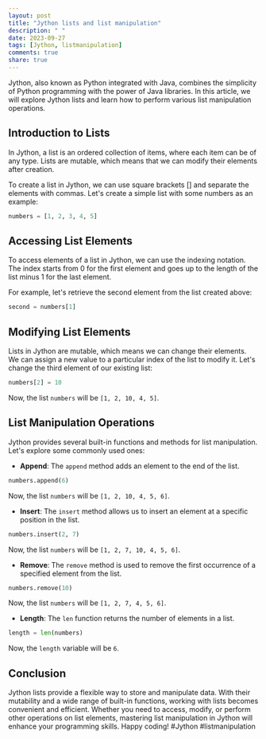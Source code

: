 ```yaml
---
layout: post
title: "Jython lists and list manipulation"
description: " "
date: 2023-09-27
tags: [Jython, listmanipulation]
comments: true
share: true
---
```


Jython, also known as Python integrated with Java, combines the simplicity of Python programming with the power of Java libraries. In this article, we will explore Jython lists and learn how to perform various list manipulation operations.

## Introduction to Lists

In Jython, a list is an ordered collection of items, where each item can be of any type. Lists are mutable, which means that we can modify their elements after creation.

To create a list in Jython, we can use square brackets [] and separate the elements with commas. Let's create a simple list with some numbers as an example:

```python
numbers = [1, 2, 3, 4, 5]
```

## Accessing List Elements

To access elements of a list in Jython, we can use the indexing notation. The index starts from 0 for the first element and goes up to the length of the list minus 1 for the last element.

For example, let's retrieve the second element from the list created above:

```python
second = numbers[1]
```

## Modifying List Elements

Lists in Jython are mutable, which means we can change their elements. We can assign a new value to a particular index of the list to modify it. Let's change the third element of our existing list:

```python
numbers[2] = 10
```

Now, the list `numbers` will be `[1, 2, 10, 4, 5]`.

## List Manipulation Operations

Jython provides several built-in functions and methods for list manipulation. Let's explore some commonly used ones:

- **Append**: The `append` method adds an element to the end of the list.

```python
numbers.append(6)
```

Now, the list `numbers` will be `[1, 2, 10, 4, 5, 6]`.

- **Insert**: The `insert` method allows us to insert an element at a specific position in the list.

```python
numbers.insert(2, 7)
```

Now, the list `numbers` will be `[1, 2, 7, 10, 4, 5, 6]`.

- **Remove**: The `remove` method is used to remove the first occurrence of a specified element from the list.

```python
numbers.remove(10)
```

Now, the list `numbers` will be `[1, 2, 7, 4, 5, 6]`.

- **Length**: The `len` function returns the number of elements in a list.

```python
length = len(numbers)
```

Now, the `length` variable will be `6`.

## Conclusion

Jython lists provide a flexible way to store and manipulate data. With their mutability and a wide range of built-in functions, working with lists becomes convenient and efficient. Whether you need to access, modify, or perform other operations on list elements, mastering list manipulation in Jython will enhance your programming skills. Happy coding! #Jython #listmanipulation